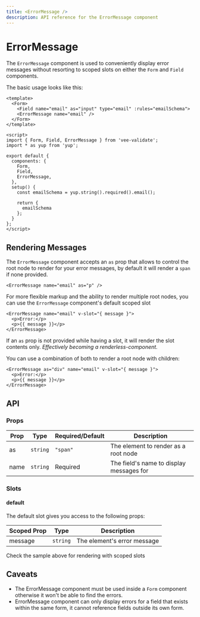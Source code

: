 ```yaml
---
title: <ErrorMessage />
description: API reference for the ErrorMessage component
---
```


# ErrorMessage

The `ErrorMessage` component is used to conveniently display error messages without resorting to scoped slots on either the `Form` and `Field` components.

The basic usage looks like this:

```vue
<template>
  <Form>
    <Field name="email" as="input" type="email" :rules="emailSchema">
    <ErrorMessage name="email" />
  </Form>
</template>

<script>
import { Form, Field, ErrorMessage } from 'vee-validate';
import * as yup from 'yup';

export default {
  components: {
    Form,
    Field,
    ErrorMessage,
  },
  setup() {
    const emailSchema = yup.string().required().email();

    return {
      emailSchema
    };
  }
};
</script>
```

## Rendering Messages

The `ErrorMessage` component accepts an `as` prop that allows to control the root node to render for your error messages, by default it will render a `span` if none provided.

```vue
<ErrorMessage name="email" as="p" />
```

For more flexible markup and the ability to render multiple root nodes, you can use the `ErrorMessage` component's default scoped slot

```vue
<ErrorMessage name="email" v-slot="{ message }">
  <p>Error:</p>
  <p>{{ message }}</p>
</ErrorMessage>
```

If an `as` prop is not provided while having a slot, it will render the slot contents only. _Effectively becoming a renderless-component._

You can use a combination of both to render a root node with children:

```vue
<ErrorMessage as="div" name="email" v-slot="{ message }">
  <p>Error:</p>
  <p>{{ message }}</p>
</ErrorMessage>
```

## API

### Props

| Prop | Type     | Required/Default | Description                              |
| ---- | -------- | ---------------- | ---------------------------------------- |
| as   | `string` | `"span"`         | The element to render as a root node     |
| name | `string` | Required         | The field's name to display messages for |

### Slots

#### default

The default slot gives you access to the following props:

| Scoped Prop | Type     | Description                 |
| ----------- | -------- | --------------------------- |
| message     | `string` | The element's error message |

Check the sample above for rendering with scoped slots

## Caveats

- The ErrorMessage component must be used inside a `Form` component otherwise it won't be able to find the errors.
- ErrorMessage component can only display errors for a field that exists within the same form, it cannot reference fields outside its own form.
